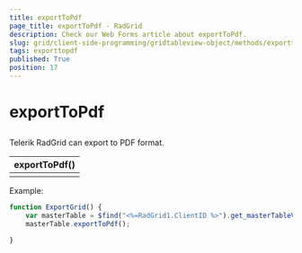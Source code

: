 ```yaml
---
title: exportToPdf
page_title: exportToPdf - RadGrid
description: Check our Web Forms article about exportToPdf.
slug: grid/client-side-programming/gridtableview-object/methods/exporttopdf
tags: exporttopdf
published: True
position: 17
---
```


# exportToPdf



## 

Telerik RadGrid can export to PDF format.


|  **exportToPdf()**  |
| ------ |
||

Example:

````JavaScript
function ExportGrid() {
    var masterTable = $find("<%=RadGrid1.ClientID %>").get_masterTableView();
    masterTable.exportToPdf();

}  
````


